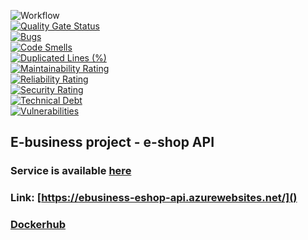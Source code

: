 ![Workflow](https://github.com/Grzybolevsky/eshop-api/actions/workflows/deploy.yml/badge.svg)  
[![Quality Gate Status](https://sonarcloud.io/api/project_badges/measure?project=Grzybolevsky_eshop-api&metric=alert_status)](https://sonarcloud.io/dashboard?id=Grzybolevsky_eshop-api)  
[![Bugs](https://sonarcloud.io/api/project_badges/measure?project=Grzybolevsky_eshop-api&metric=bugs)](https://sonarcloud.io/dashboard?id=Grzybolevsky_eshop-api)  
[![Code Smells](https://sonarcloud.io/api/project_badges/measure?project=Grzybolevsky_eshop-api&metric=code_smells)](https://sonarcloud.io/dashboard?id=Grzybolevsky_eshop-api)  
[![Duplicated Lines (%)](https://sonarcloud.io/api/project_badges/measure?project=Grzybolevsky_eshop-api&metric=duplicated_lines_density)](https://sonarcloud.io/dashboard?id=Grzybolevsky_eshop-api)  
[![Maintainability Rating](https://sonarcloud.io/api/project_badges/measure?project=Grzybolevsky_eshop-api&metric=sqale_rating)](https://sonarcloud.io/dashboard?id=Grzybolevsky_eshop-api)  
[![Reliability Rating](https://sonarcloud.io/api/project_badges/measure?project=Grzybolevsky_eshop-api&metric=reliability_rating)](https://sonarcloud.io/dashboard?id=Grzybolevsky_eshop-api)  
[![Security Rating](https://sonarcloud.io/api/project_badges/measure?project=Grzybolevsky_eshop-api&metric=security_rating)](https://sonarcloud.io/dashboard?id=Grzybolevsky_eshop-api)  
[![Technical Debt](https://sonarcloud.io/api/project_badges/measure?project=Grzybolevsky_eshop-api&metric=sqale_index)](https://sonarcloud.io/dashboard?id=Grzybolevsky_eshop-api)  
[![Vulnerabilities](https://sonarcloud.io/api/project_badges/measure?project=Grzybolevsky_eshop-api&metric=vulnerabilities)](https://sonarcloud.io/dashboard?id=Grzybolevsky_eshop-api)  

## E-business project - e-shop API
### Service is available [here](https://ebusiness-eshop-api.azurewebsites.net/)
### Link: [https://ebusiness-eshop-api.azurewebsites.net/]()
### [Dockerhub](https://hub.docker.com/repository/docker/grzybolevsky/eshop-api)
